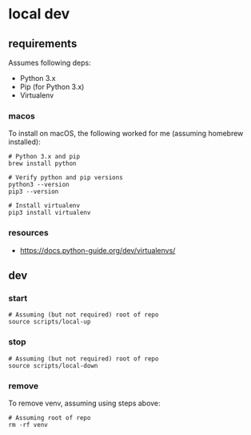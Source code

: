 # local dev

## requirements

Assumes following deps:

- Python 3.x
- Pip (for Python 3.x)
- Virtualenv

### macos

To install on macOS, the following worked for me
(assuming homebrew installed):

```shell
# Python 3.x and pip
brew install python

# Verify python and pip versions
python3 --version
pip3 --version

# Install virtualenv
pip3 install virtualenv
```

### resources

- https://docs.python-guide.org/dev/virtualenvs/

## dev

### start

```shell
# Assuming (but not required) root of repo
source scripts/local-up
```

### stop

```shell
# Assuming (but not required) root of repo
source scripts/local-down
```

### remove

To remove venv, assuming using steps above:

```shell
# Assuming root of repo
rm -rf venv
```
